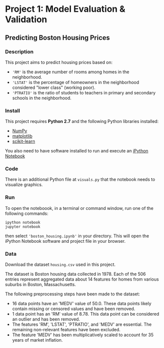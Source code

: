 # Project 1: Model Evaluation & Validation
## Predicting Boston Housing Prices

### Description
This project aims to predict housing prices based on:
- `'RM'` is the average number of rooms among homes in the neighborhood.
- `'LSTAT'` is the percentage of homeowners in the neighborhood considered "lower class" (working poor).
- `'PTRATIO'` is the ratio of students to teachers in primary and secondary schools in the neighborhood.

### Install

This project requires **Python 2.7** and the following Python libraries installed:

- [NumPy](http://www.numpy.org/)
- [matplotlib](http://matplotlib.org/)
- [scikit-learn](http://scikit-learn.org/stable/)

You also need to have software installed to run and execute an [iPython Notebook](http://ipython.org/notebook.html)

### Code

There is an additional Python file at `visuals.py` that the notebook needs to visualize graphics.

### Run

To open the noteboook, in a terminal or command window, run one of the following commands:

```ipython notebook```  
```jupyter notebook```

then select `'boston_housing.ipynb'` in your directory. This will open the iPython Notebook software and project file in your browser.

### Data

Download the dataset `housing.csv` used in this project.

The dataset is Boston housing data collected in 1978. Each of the 506 entries represent aggregated data about 14 features for homes from various suburbs in Boston, Massachusetts. 

The following preprocessing steps have been made to the dataset:

- 16 data points have an 'MEDV' value of 50.0. These data points likely contain missing or censored values and have been removed.
- 1 data point has an 'RM' value of 8.78. This data point can be considered an outlier and has been removed.
- The features 'RM', 'LSTAT', 'PTRATIO', and 'MEDV' are essential. The remaining non-relevant features have been excluded.
- The feature 'MEDV' has been multiplicatively scaled to account for 35 years of market inflation.

